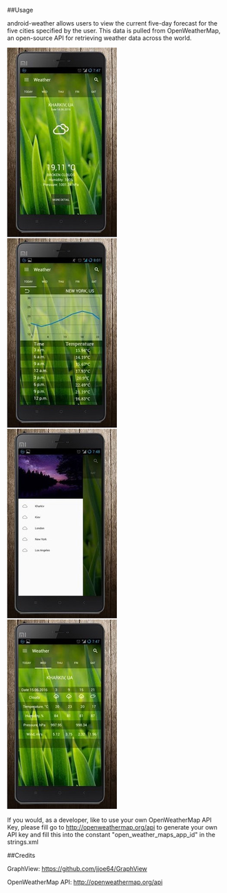 ##Usage

android-weather allows users to view the current five-day forecast for the five cities specified by the user. This data is pulled from OpenWeatherMap, an open-source API for retrieving weather data across the world.

![Screenshot_1](https://github.com/HRomanov/Weather/raw/master/Screenshot_1.jpg)    
![Screenshot_2](https://github.com/HRomanov/Weather/raw/master/Screenshot_2.jpg)
![Screenshot_3](https://github.com/HRomanov/Weather/raw/master/Screenshot_3.jpg)  ![Screenshot_4](https://github.com/HRomanov/Weather/raw/master/Screenshot_4.jpg)

If you would, as a developer, like to use your own OpenWeatherMap API Key, please fill go to http://openweathermap.org/api to generate your own API key and fill this into the constant "open_weather_maps_app_id" in the strings.xml

##Credits

GraphView: https://github.com/jjoe64/GraphView

OpenWeatherMap API: http://openweathermap.org/api

